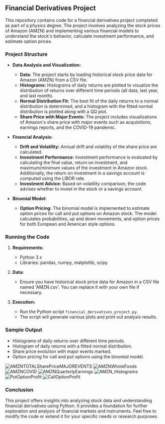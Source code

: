 ## Financial Derivatives Project

This repository contains code for a financial derivatives project completed as part of a physics degree. The project involves analyzing the stock prices of Amazon (AMZN) and implementing various financial models to understand the stock's behavior, calculate investment performance, and estimate option prices.

### Project Structure

- **Data Analysis and Visualization:**
  - **Data:** The project starts by loading historical stock price data for Amazon (AMZN) from a CSV file.
  - **Histograms:** Histograms of daily returns are plotted to visualize the distribution of returns over different time periods (all data, last year, and last month).
  - **Normal Distribution Fit:** The best fit of the daily returns to a normal distribution is determined, and a histogram with the fitted normal distribution is plotted along with a QQ plot.
  - **Share Price with Major Events:** The project includes visualizations of Amazon's share price with major events such as acquisitions, earnings reports, and the COVID-19 pandemic.

- **Financial Analysis:**
  - **Drift and Volatility:** Annual drift and volatility of the share price are calculated.
  - **Investment Performance:** Investment performance is evaluated by calculating the final value, return on investment, and maximum/minimum values of the investment in Amazon stock. Additionally, the return on investment in a savings account is computed using the LIBOR rate.
  - **Investment Advice:** Based on volatility comparison, the code advises whether to invest in the stock or a savings account.

- **Binomial Model:**
  - **Option Pricing:** The binomial model is implemented to estimate option prices for call and put options on Amazon stock. The model calculates probabilities, up and down movements, and option prices for both European and American style options.

### Running the Code

1. **Requirements:**
   - Python 3.x
   - Libraries: pandas, numpy, matplotlib, scipy

2. **Data:**
   - Ensure you have historical stock price data for Amazon in a CSV file named 'AMZN.csv'. You can replace it with your own file if necessary.

3. **Execution:**
   - Run the Python script `financial_derivatives_project.py`.
   - The script will generate various plots and print out analysis results.

### Sample Output

- Histograms of daily returns over different time periods.
- Histogram of daily returns with a fitted normal distribution.
- Share price evolution with major events marked.
- Option pricing for call and put options using the binomial model.

![AMZNTOTALSharePriceMAJOREVENTS](https://github.com/tgholmes/FinancialDerivatives-AMZNProject/assets/148396727/9ab67392-6d21-4c68-8a4b-ade7783b970f)
![AMZNWholeFoods](https://github.com/tgholmes/FinancialDerivatives-AMZNProject/assets/148396727/6a63dfce-30da-4617-8324-2f401de030b6)
![AMZNCOVID](https://github.com/tgholmes/FinancialDerivatives-AMZNProject/assets/148396727/d0f06092-88e9-4017-b53e-b105d33b7a1b)
![AMZNQuarterlyEarnings](https://github.com/tgholmes/FinancialDerivatives-AMZNProject/assets/148396727/3f239329-a0e8-42f1-8452-8f8f06f0cac7)
![AMZN_Histograms](https://github.com/tgholmes/FinancialDerivatives-AMZNProject/assets/148396727/061c8f62-b63c-44a3-b923-6624c2e60c24)
![PutOptionProfit](https://github.com/tgholmes/FinancialDerivatives-AMZNProject/assets/148396727/6cae54f1-557a-40cb-8ef7-6451ee6242de)
![CallOptionProfit](https://github.com/tgholmes/FinancialDerivatives-AMZNProject/assets/148396727/d8be3ed7-55b9-48ea-86f3-ddc233e17d16)

### Conclusion

This project offers insights into analyzing stock data and understanding financial derivatives using Python. It provides a foundation for further exploration and analysis of financial markets and instruments. Feel free to modify the code or extend it for your specific needs or research purposes.
